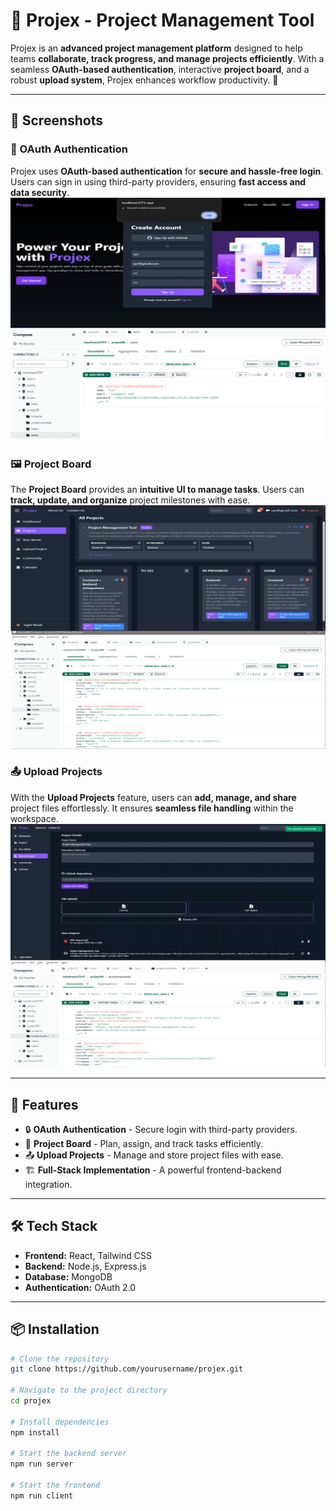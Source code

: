 # 🔐 Projex - Project Management Tool

Projex is an **advanced project management platform** designed to help teams **collaborate, track progress, and manage projects efficiently**. With a seamless **OAuth-based authentication**, interactive **project board**, and a robust **upload system**, Projex enhances workflow productivity. 🚀

---

## 📸 Screenshots

### 🔐 OAuth Authentication  
Projex uses **OAuth-based authentication** for **secure and hassle-free login**. Users can sign in using third-party providers, ensuring **fast access and data security**.  
![OAuth](OAuth.png)

### 🖼 Project Board  
The **Project Board** provides an **intuitive UI to manage tasks**. Users can **track, update, and organize** project milestones with ease.  
![Project Board](ProjectBoard.png)

### 📤 Upload Projects  
With the **Upload Projects** feature, users can **add, manage, and share** project files effortlessly. It ensures **seamless file handling** within the workspace.  
![Upload Project](UploadProject.png)

---

## 🚀 Features

- 🔒 **OAuth Authentication** - Secure login with third-party providers.
- 📁 **Project Board** - Plan, assign, and track tasks efficiently.
- 📤 **Upload Projects** - Manage and store project files with ease.
- 🏗 **Full-Stack Implementation** - A powerful frontend-backend integration.

---

## 🛠 Tech Stack

- **Frontend:** React, Tailwind CSS
- **Backend:** Node.js, Express.js
- **Database:** MongoDB
- **Authentication:** OAuth 2.0

---

## 📦 Installation

```bash
# Clone the repository
git clone https://github.com/yourusername/projex.git

# Navigate to the project directory
cd projex

# Install dependencies
npm install

# Start the backend server
npm run server

# Start the frontend
npm run client
